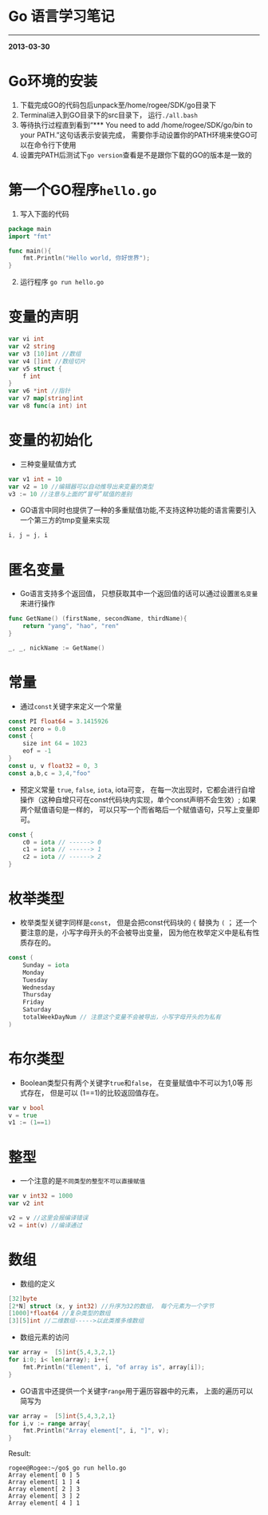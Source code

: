 # Go 语言学习笔记
------------------------
**2013-03-30**


# Go环境的安装
1. 下载完成GO的代码包后unpack至/home/rogee/SDK/go目录下
2. Terminal进入到GO目录下的src目录下， 运行`./all.bash`
3. 等待执行过程直到看到“*** You need to add /home/rogee/SDK/go/bin to your PATH.”这句话表示安装完成， 需要你手动设置你的PATH环境来使GO可以在命令行下使用
4. 设置完PATH后测试下`go version`查看是不是跟你下载的GO的版本是一致的


# 第一个GO程序`hello.go`

1. 写入下面的代码

```go
package main
import "fmt"

func main(){
    fmt.Println("Hello world, 你好世界");
}
```
2. 运行程序 `go run hello.go`

# 变量的声明

```go
var vi int
var v2 string
var v3 [10]int //数组
var v4 []int //数组切片
var v5 struct {
    f int
}
var v6 *int //指针
var v7 map[string]int
var v8 func(a int) int
```

# 变量的初始化
* 三种变量赋值方式

```go
var v1 int = 10
var v2 = 10 //编辑器可以自动推导出来变量的类型
v3 := 10 //注意与上面的“冒号”赋值的差别
```
* GO语言中同时也提供了一种的多重赋值功能,不支持这种功能的语言需要引入一个第三方的tmp变量来实现

```go
i, j = j, i
```

#  匿名变量
* Go语言支持多个返回值， 只想获取其中一个返回值的话可以通过设置`匿名变量`来进行操作

```go
func GetName() (firstName, secondName, thirdName){
    return "yang", "hao", "ren"
}

_, _, nickName := GetName()
```

# 常量
* 通过`const`关键字来定义一个常量

```go
const PI float64 = 3.1415926
const zero = 0.0
const {
    size int 64 = 1023
    eof = -1
}
const u, v float32 = 0, 3
const a,b,c = 3,4,"foo"
```
* 预定义常量 `true`, `false`, `iota`, iota可变， 在每一次出现时，它都会进行自增操作（这种自增只可在const代码块内实现，单个const声明不会生效）; 如果两个赋值语句是一样的， 可以只写一个而省略后一个赋值语句，只写上变量即可。

```go
const {
    c0 = iota // ------> 0
    c1 = iota // ------> 1
    c2 = iota // ------> 2
}
```

# 枚举类型
* 枚举类型关键字同样是`const`， 但是会把const代码块的 `{` 替换为 `(` ； 还一个要注意的是，小写字母开头的不会被导出变量， 因为他在枚举定义中是私有性质存在的。

```go
const (
    Sunday = iota
    Monday
    Tuesday
    Wednesday
    Thursday
    Friday
    Saturday
    totalWeekDayNum // 注意这个变量不会被导出，小写字母开头的为私有
)
```

# 布尔类型
* Boolean类型只有两个关键字`true`和`false`， 在变量赋值中不可以为1,0等 形式存在， 但是可以 (1==1)的比较返回值存在。

```go
var v bool
v = true
v1 := (1==1)
```

# 整型
* 一个注意的是`不同类型的整型不可以直接赋值`

```go
var v int32 = 1000
var v2 int

v2 = v //这里会报编译错误
v2 = int(v) //编译通过
```

# 数组
* 数组的定义

```go
[32]byte
[2*N] struct (x, y int32) //升序为32的数组， 每个元素为一个字节
[1000]*float64 //复杂类型的数组
[3][5]int //二维数组----->以此类推多维数组
```
* 数组元素的访问

```go
var array =  [5]int{5,4,3,2,1}
for i:0; i< len(array); i++{
    fmt.Println("Element", i, "of array is", array[i]);
}
```

* GO语言中还提供一个关键字`range`用于遍历容器中的元素， 上面的遍历可以简写为

```go
var array =  [5]int{5,4,3,2,1}
for i,v := range array{
    fmt.Println("Array element[", i, "]", v);
}
```
Result:
```
rogee@Rogee:~/go$ go run hello.go
Array element[ 0 ] 5
Array element[ 1 ] 4
Array element[ 2 ] 3
Array element[ 3 ] 2
Array element[ 4 ] 1
```